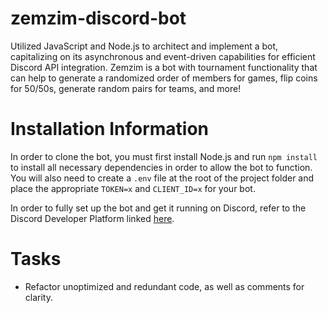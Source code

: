 # zemzim-discord-bot

Utilized JavaScript and Node.js to architect and implement a bot, capitalizing on its asynchronous and event-driven capabilities for efficient Discord API integration. Zemzim is a bot with tournament functionality that can help to generate a randomized order of members for games, flip coins for 50/50s, generate random pairs for teams, and more!

# Installation Information

In order to clone the bot, you must first install Node.js and run `npm install` to install all necessary dependencies in order to allow the bot to function. You will also need to create a `.env` file at the root of the project folder and place the appropriate `TOKEN=x` and `CLIENT_ID=x` for your bot.

In order to fully set up the bot and get it running on Discord, refer to the Discord Developer Platform linked [here](https://discord.com/developers/docs/intro).

# Tasks

- Refactor unoptimized and redundant code, as well as comments for clarity.
